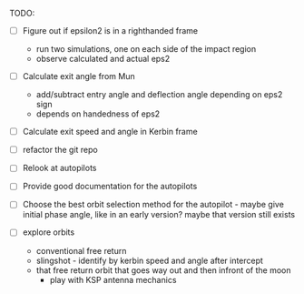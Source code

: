 TODO:
- [ ] Figure out if epsilon2 is in a righthanded frame
    * run two simulations, one on each side of the impact region
    * observe calculated and actual eps2
- [ ] Calculate exit angle from Mun
    * add/subtract entry angle and deflection angle depending on eps2 sign
    * depends on handedness of eps2
- [ ] Calculate exit speed and angle in Kerbin frame

- [ ] refactor the git repo

- [ ] Relook at autopilots
- [ ] Provide good documentation for the autopilots
- [ ] Choose the best orbit selection method for the autopilot - maybe give initial phase angle, like in an early version? maybe that version still exists

- [ ] explore orbits
    * conventional free return
    * slingshot - identify by kerbin speed and angle after intercept
    * that free return orbit that goes way out and then infront of the moon
      * play with KSP antenna mechanics
